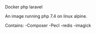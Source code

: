 Docker php laravel

An image running php 7.4 on linux alpine.

Contains:
-Composer
-Pecl
-redis
-imagick
